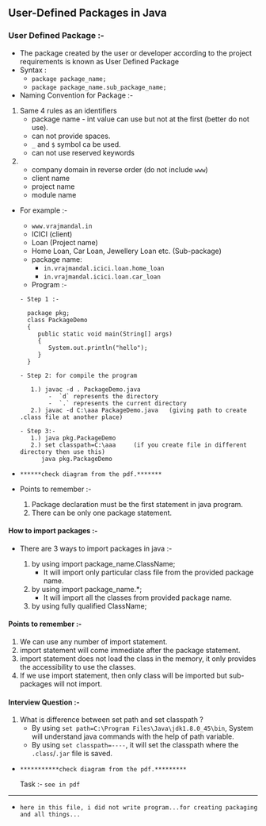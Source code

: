 
## User-Defined Packages in Java

### User Defined Package :-
- The package created by the user or developer according to the project requirements is known as User Defined Package
- Syntax :
  - `package package_name;`
  - `package package_name.sub_package_name;`
- Naming Convention for Package :-
1. Same 4 rules as an identifiers
   - package name - int value can use but not at the first (better do not use).
   - can not provide spaces.
   - `_` and `$` symbol ca be used.
   - can not use reserved keywords
2. - company domain in reverse order (do not include `www`)
   - client name
   - project name
   - module name
- For example :- 
  - `www.vrajmandal.in`
  - ICICI (client)
  - Loan (Project name)
  - Home Loan, Car Loan, Jewellery Loan etc.  (Sub-package)
  - package name:  
    - `in.vrajmandal.icici.loan.home_loan`
    - `in.vrajmandal.icici.loan.car_loan`
  - Program :-
         
  ```
  - Step 1 :-
       
    package pkg;
    class PackageDemo
    {
       public static void main(String[] args)
       {
          System.out.println("hello");
       }
    }
       
  - Step 2: for compile the program
       
     1.) javac -d . PackageDemo.java 
          -  `d` represents the directory
          -  `.` represents the current directory
     2.) javac -d C:\aaa PackageDemo.java   (giving path to create .class file at another place)
             
  - Step 3:-
     1.) java pkg.PackageDemo
     2.) set classpath=C:\aaa     (if you create file in different directory then use this)
        java pkg.PackageDemo 

  ```


- `******check diagram from the pdf.*******`


- Points to remember :-
  1. Package declaration must be the first statement in java program.
  2. There can be only one package statement.

####  How to import packages :-
- There are 3 ways to import packages in java :-

  1. by using import package_name.ClassName;
     - It will import only particular class file from the provided package name.
  2. by using import package_name.*;
     - It will import all the classes from provided package name.
  3. by using fully qualified ClassName;
  
#### Points to remember :-
1. We can use any number of import statement.
2. import statement will come immediate after the package statement.
3. import statement does not load the class in the memory, it only provides the accessibility to use the classes.
4. If we use import statement, then only class will be imported but sub-packages will not import.

#### Interview Question :-
1. What is difference between set path and set classpath ?
   - By using `set path=C:\Program Files\Java\jdk1.8.0_45\bin`, System will understand java commands with the help of path variable.
   - By using `set classpath=----`, it will set the classpath where the `.class`/`.jar` file is saved.


- `***********check diagram from the pdf.*********`

   Task :- `see in pdf `


--------------
- `here in this file, i did not write program...for creating packaging and all things...`